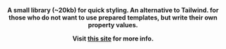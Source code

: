 **<p align="center">A small library (~20kb) for quick styling. An alternative to Tailwind. for those who do not want to use prepared templates, but write their own property values.</p>**
  
**<p align="center">Visit [this site](https://blick.netlify.app) for more info.</p>**
  



